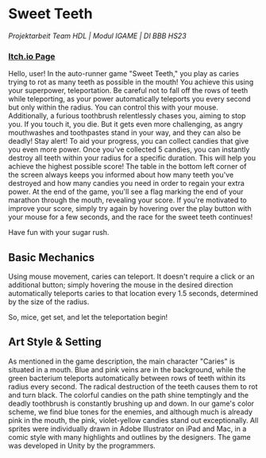 # Sweet Teeth
*Projektarbeit Team HDL | Modul IGAME | DI BBB HS23*

### [Itch.io Page](https://jfladas.itch.io/sweet-teeth)


Hello, user! In the auto-runner game "Sweet Teeth," you play as caries trying to rot as many teeth as possible in the mouth! You achieve this using your superpower, teleportation. Be careful not to fall off the rows of teeth while teleporting, as your power automatically teleports you every second but only within the radius. You can control this with your mouse. Additionally, a furious toothbrush relentlessly chases you, aiming to stop you. If you touch it, you die. But it gets even more challenging, as angry mouthwashes and toothpastes stand in your way, and they can also be deadly! Stay alert! To aid your progress, you can collect candies that give you even more power. Once you've collected 5 candies, you can instantly destroy all teeth within your radius for a specific duration. This will help you achieve the highest possible score! The table in the bottom left corner of the screen always keeps you informed about how many teeth you've destroyed and how many candies you need in order to regain your extra power. At the end of the game, you'll see a flag marking the end of your marathon through the mouth, revealing your score. If you're motivated to improve your score, simply try again by hovering over the play button with your mouse for a few seconds, and the race for the sweet teeth continues! 

Have fun with your sugar rush.



## Basic Mechanics

Using mouse movement, caries can teleport. It doesn't require a click or an additional button; simply hovering the mouse in the desired direction automatically teleports caries to that location every 1.5 seconds, determined by the size of the radius.

So, mice, get set, and let the teleportation begin!



## Art Style & Setting

As mentioned in the game description, the main character "Caries" is situated in a mouth. Blue and pink veins are in the background, while the green bacterium teleports automatically between rows of teeth within its radius every second. The radical destruction of the teeth causes them to rot and turn black. The colorful candies on the path shine temptingly and the deadly toothbrush is constantly brushing up and down. In our game's color scheme, we find blue tones for the enemies, and although much is already pink in the mouth, the pink, violet-yellow candies stand out exceptionally. All sprites were individually drawn in Adobe Illustrator on iPad and Mac, in a comic style with many highlights and outlines by the designers. The game was developed in Unity by the programmers.
